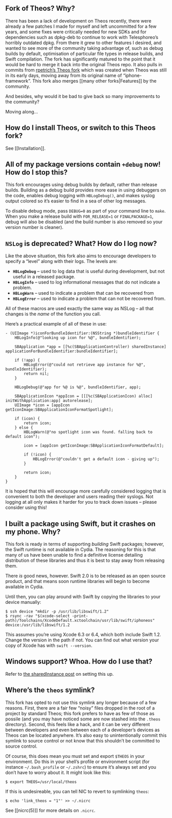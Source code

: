## Fork of Theos? Why?
There has been a lack of development on Theos recently, there were already a few patches I made for myself and left uncommitted for a few years, and some fixes were critically needed for new SDKs and for dependencies such as dpkg-deb to continue to work with Telesphoreo’s horribly outdated dpkg. From there it grew to other features I desired, and wanted to see more of the community taking advantage of, such as debug builds by default, optimisation of particular file types in release builds, and Swift compilation. The fork has significantly matured to the point that it would be hard to merge it back into the original Theos repo. It also pulls in commits from [rpetrich’s Theos fork](https://github.com/rpetrich/theos) which was created when Theos was still in its early days, moving away from its original name of “iphone-framework”. This fork also merges [[many other forks|Features]] by the community.

And besides, why would it be bad to give back so many improvements to the community?

Moving along…

## How do I install Theos, or switch to this Theos fork?
See [[Installation]].

## All of my package versions contain `+debug` now! How do I stop this?
This fork encourages using debug builds by default, rather than release builds. Building as a debug build provides more ease in using debuggers on the code, enables debug logging with `HBLogDebug()`, and makes syslog output colored so it’s easier to find in a sea of other log messages.

To disable debug mode, pass `DEBUG=0` as part of your command line to `make`. When you make a release build with `FOR_RELEASE=1` or `FINALPACKAGE=1`, debug will also be disabled (and the build number is also removed so your version number is cleaner).

## `NSLog` is deprecated? What? How do I log now?
Like the above situation, this fork also aims to encourage developers to specify a “level” along with their logs. The levels are:

* **`HBLogDebug`** – used to log data that is useful during development, but not useful in a released package.
* **`HBLogInfo`** – used to log informational messages that do not indicate a problem.
* **`HBLogWarn`** – used to indicate a problem that can be recovered from
* **`HBLogError`** – used to indicate a problem that can not be recovered from.

All of these macros are used exactly the same way as NSLog – all that changes is the *name* of the function you call.

Here’s a practical example of all of these in use:

```logos
- (UIImage *)iconForBundleIdentifier:(NSString *)bundleIdentifier {
    HBLogInfo(@"looking up icon for %@", bundleIdentifier);

    SBApplication *app = [[%c(SBApplicationController) sharedInstance] applicationForBundleIdentifier:bundleIdentifier];

    if (!app) {
        HBLogError(@"could not retrieve app instance for %@", bundleIdentifier);
        return nil;
    }

    HBLogDebug(@"app for %@ is %@", bundleIdentifier, app);

    SBApplicationIcon *appIcon = [[[%c(SBApplicationIcon) alloc] initWithApplication:app] autorelease];
    UIImage *icon = [appIcon getIconImage:SBApplicationIconFormatSpotlight];

    if (icon) {
        return icon;
    } else {
        HBLogWarn(@"no spotlight icon was found. falling back to default icon");

        icon = [appIcon getIconImage:SBApplicationIconFormatDefault];

        if (!icon) {
            HBLogError(@"couldn't get a default icon - giving up");
        }

        return icon;
    }
}
```

It is hoped that this will encourage more carefully considered logging that is convenient to both the developer and users reading their syslogs. Not logging at all only makes it harder for you to track down issues – please consider using this!

## I built a package using Swift, but it crashes on my phone. Why?
This fork is ready in terms of supporting *building* Swift packages; however, the Swift runtime is not available in Cydia. The reasoning for this is that many of us have been unable to find a definitive license detailing distribution of these libraries and thus it is best to stay away from releasing them.

There *is* good news, however. Swift 2.0 is to be released as an open source product, and that means soon runtime libraries will begin to become available in Cydia.

Until then, you can play around with Swift by copying the libraries to your device manually:

```console
$ ssh device "mkdir -p /usr/lib/libswift/1.2"
$ rsync -rav "$(xcode-select -print-path)/Toolchains/XcodeDefault.xctoolchain/usr/lib/swift/iphoneos" device:/usr/lib/libswift/1.2
```

This assumes you’re using Xcode 6.3 or 6.4, which both include Swift 1.2. Change the version in the path if not. You can find out what version your copy of Xcode has with `swift --version`.

## Windows support? Whoa. How do I use that?
Refer to [the sharedInstance post](http://sharedinstance.net/2013/12/build-on-windows/) on setting this up.

## Where’s the `theos` symlink?
This fork has opted to not use this symlink any longer because of a few reasons. First, there are a fair few “noisy” files dropped in the root of a project by standard Theos; this fork prefers to have as few of those as possile (and you may have noticed some are now stashed into the `.theos` directory). Second, this feels like a hack, and it can be very different between developers and even between each of a developer’s devices as Theos can be located anywhere. It’s also easy to unintentionally commit this symlink to source control or not know that this shouldn’t be committed to source control.

Of course, this does mean you must set and export `$THEOS` in your environment. Do this in your shell’s profile or environment script (for instance `~/.bash_profile` or `~/.zshrc`) to ensure it’s always set and you don’t have to worry about it. It might look like this:

```console
$ export THEOS=/usr/local/theos
```

If this is undesireable, you can tell NIC to revert to symlinking `theos`:

```console
$ echo 'link_theos = "1"' >> ~/.nicrc
```

See [[nicrc(5)]] for more details on `.nicrc`.